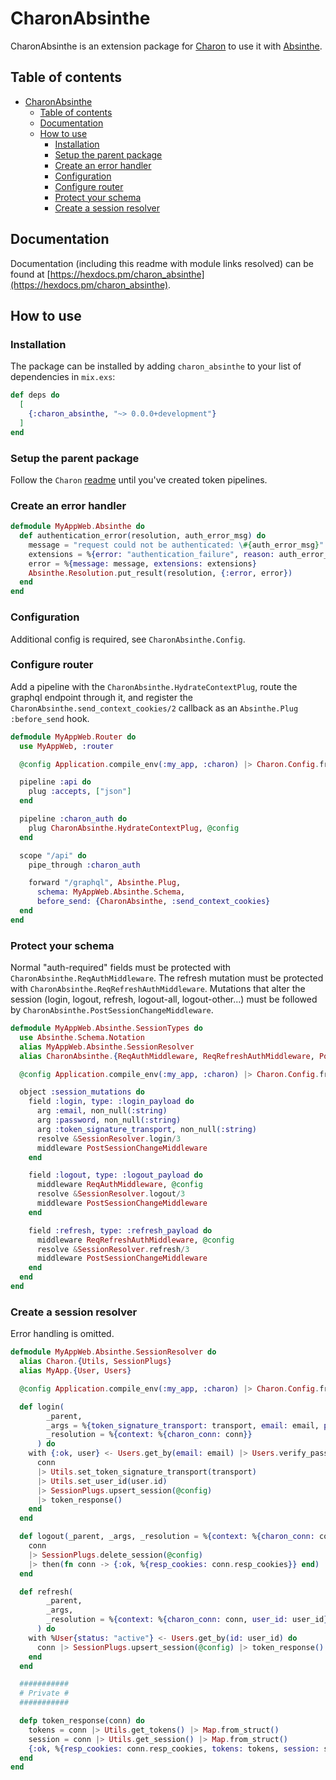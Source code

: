 # CharonAbsinthe

CharonAbsinthe is an extension package for [Charon](https://hexdocs.pm/charon) to use it with [Absinthe](https://hexdocs.pm/absinthe).

## Table of contents

<!-- TOC -->

- [CharonAbsinthe](#charonabsinthe)
  - [Table of contents](#table-of-contents)
  - [Documentation](#documentation)
  - [How to use](#how-to-use)
    - [Installation](#installation)
    - [Setup the parent package](#setup-the-parent-package)
    - [Create an error handler](#create-an-error-handler)
    - [Configuration](#configuration)
    - [Configure router](#configure-router)
    - [Protect your schema](#protect-your-schema)
    - [Create a session resolver](#create-a-session-resolver)

<!-- /TOC -->

## Documentation

Documentation (including this readme with module links resolved) can be found at [https://hexdocs.pm/charon_absinthe](https://hexdocs.pm/charon_absinthe).

## How to use

### Installation

The package can be installed by adding `charon_absinthe` to your list of dependencies in `mix.exs`:

```elixir
def deps do
  [
    {:charon_absinthe, "~> 0.0.0+development"}
  ]
end
```

### Setup the parent package

Follow the `Charon` [readme](https://hexdocs.pm/charon/readme.html#protecting-routes) until you've created token pipelines.

### Create an error handler

```elixir
defmodule MyAppWeb.Absinthe do
  def authentication_error(resolution, auth_error_msg) do
    message = "request could not be authenticated: \#{auth_error_msg}"
    extensions = %{error: "authentication_failure", reason: auth_error_msg}
    error = %{message: message, extensions: extensions}
    Absinthe.Resolution.put_result(resolution, {:error, error})
  end
end
```

### Configuration

Additional config is required, see `CharonAbsinthe.Config`.

### Configure router

Add a pipeline with the `CharonAbsinthe.HydrateContextPlug`, route the graphql endpoint through it,
and register the `CharonAbsinthe.send_context_cookies/2` callback as an `Absinthe.Plug` `:before_send` hook.

```elixir
defmodule MyAppWeb.Router do
  use MyAppWeb, :router

  @config Application.compile_env(:my_app, :charon) |> Charon.Config.from_enum()

  pipeline :api do
    plug :accepts, ["json"]
  end

  pipeline :charon_auth do
    plug CharonAbsinthe.HydrateContextPlug, @config
  end

  scope "/api" do
    pipe_through :charon_auth

    forward "/graphql", Absinthe.Plug,
      schema: MyAppWeb.Absinthe.Schema,
      before_send: {CharonAbsinthe, :send_context_cookies}
  end
end
```

### Protect your schema

Normal "auth-required" fields must be protected with `CharonAbsinthe.ReqAuthMiddleware`.
The refresh mutation must be protected with `CharonAbsinthe.ReqRefreshAuthMiddleware`.
Mutations that alter the session (login, logout, refresh, logout-all, logout-other...) must be followed by `CharonAbsinthe.PostSessionChangeMiddleware`.

```elixir
defmodule MyAppWeb.Absinthe.SessionTypes do
  use Absinthe.Schema.Notation
  alias MyAppWeb.Absinthe.SessionResolver
  alias CharonAbsinthe.{ReqAuthMiddleware, ReqRefreshAuthMiddleware, PostSessionChangeMiddleware}

  @config Application.compile_env(:my_app, :charon) |> Charon.Config.from_enum()

  object :session_mutations do
    field :login, type: :login_payload do
      arg :email, non_null(:string)
      arg :password, non_null(:string)
      arg :token_signature_transport, non_null(:string)
      resolve &SessionResolver.login/3
      middleware PostSessionChangeMiddleware
    end

    field :logout, type: :logout_payload do
      middleware ReqAuthMiddleware, @config
      resolve &SessionResolver.logout/3
      middleware PostSessionChangeMiddleware
    end

    field :refresh, type: :refresh_payload do
      middleware ReqRefreshAuthMiddleware, @config
      resolve &SessionResolver.refresh/3
      middleware PostSessionChangeMiddleware
    end
  end
end
```

### Create a session resolver

Error handling is omitted.

```elixir
defmodule MyAppWeb.Absinthe.SessionResolver do
  alias Charon.{Utils, SessionPlugs}
  alias MyApp.{User, Users}

  @config Application.compile_env(:my_app, :charon) |> Charon.Config.from_enum()

  def login(
        _parent,
        _args = %{token_signature_transport: transport, email: email, password: password},
        _resolution = %{context: %{charon_conn: conn}}
      ) do
    with {:ok, user} <- Users.get_by(email: email) |> Users.verify_password(password) do
      conn
      |> Utils.set_token_signature_transport(transport)
      |> Utils.set_user_id(user.id)
      |> SessionPlugs.upsert_session(@config)
      |> token_response()
    end
  end

  def logout(_parent, _args, _resolution = %{context: %{charon_conn: conn}}) do
    conn
    |> SessionPlugs.delete_session(@config)
    |> then(fn conn -> {:ok, %{resp_cookies: conn.resp_cookies}} end)
  end

  def refresh(
        _parent,
        _args,
        _resolution = %{context: %{charon_conn: conn, user_id: user_id}}
      ) do
    with %User{status: "active"} <- Users.get_by(id: user_id) do
      conn |> SessionPlugs.upsert_session(@config) |> token_response()
    end
  end

  ###########
  # Private #
  ###########

  defp token_response(conn) do
    tokens = conn |> Utils.get_tokens() |> Map.from_struct()
    session = conn |> Utils.get_session() |> Map.from_struct()
    {:ok, %{resp_cookies: conn.resp_cookies, tokens: tokens, session: session}}
  end
end
```
